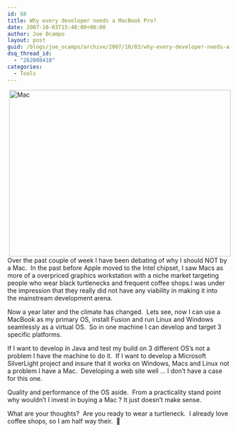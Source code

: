 ```yaml
---
id: 68
title: Why every developer needs a MacBook Pro?
date: 2007-10-03T15:48:00+00:00
author: Joe Ocampo
layout: post
guid: /blogs/joe_ocampo/archive/2007/10/03/why-every-developer-needs-a-macbook-pro.aspx
dsq_thread_id:
  - "262088418"
categories:
  - Tools
---
```

<IMG height="375" alt="Mac" src="http://farm1.static.flickr.com/194/442501887_6de9e38899.jpg?v=0" width="500" align="right" />Over the past couple of week I have been debating of why I should NOT by a Mac.&nbsp; In the past before Apple moved to the Intel chipset, I saw Macs as more of a overpriced graphics workstation with a niche market targeting people who&nbsp;wear&nbsp;black turtlenecks and frequent&nbsp;coffee shops.I was under the impression that they really did not have any viability in making it into the&nbsp;mainstream development arena.


  


Now a year later and the climate has changed.&nbsp; Lets see, now I can use a MacBook as my primary OS, install Fusion and run Linux and Windows seamlessly as a virtual OS.&nbsp; So in one machine I can develop and target 3 specific platforms.&nbsp; 


  


If I want to develop in Java and test my build on 3 different OS&#8217;s not a problem I have the machine to do it.&nbsp; If I want to develop a Microsoft SilverLight project&nbsp;and insure that it works on Windows, Macs and Linux not a problem I have a Mac.&nbsp; Developing a web site well &#8230; I don&#8217;t have a case for this one.


  


Quality and performance of the OS aside.&nbsp; From a practicality stand point why wouldn&#8217;t I invest in buying a Mac ? It just doesn&#8217;t make sense.


  


What are your thoughts?&nbsp; Are you ready to wear a turtleneck.&nbsp; I already love coffee shops, so I am half way their.&nbsp; 🙂